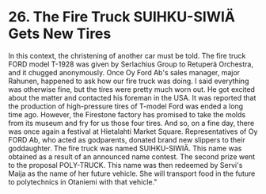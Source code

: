 


    
# 26. The Fire Truck SUIHKU-SIWIÄ Gets New Tires

In this context, the christening of another car must be told. The fire truck FORD model T-1928 was given by Serlachius Group to Retuperä Orchestra, and it chugged anonymously. Once Oy Ford Ab's sales manager, major Rahunen, happened to ask how our fire truck was doing. I said everything was otherwise fine, but the tires were pretty much worn out. He got excited about the matter and contacted his foreman in the USA. It was reported that the production of high-pressure tires of T-model Ford was ended a long time ago. However, the Firestone factory has promised to take the molds from its museum and fry for us those four tires. And so, on a fine day, there was once again a festival at Hietalahti Market Square. Representatives of Oy FORD Ab, who acted as godparents, donated brand new slippers to their goddaughter. The fire truck was named SUIHKU-SIWIÄ. This name was obtained as a result of an announced name contest. The second prize went to the proposal POLY-TRUCK. This name was then redeemed by Servi's Maija as the name of her future vehicle. She will transport food in the future to polytechnics in Otaniemi with that vehicle."
